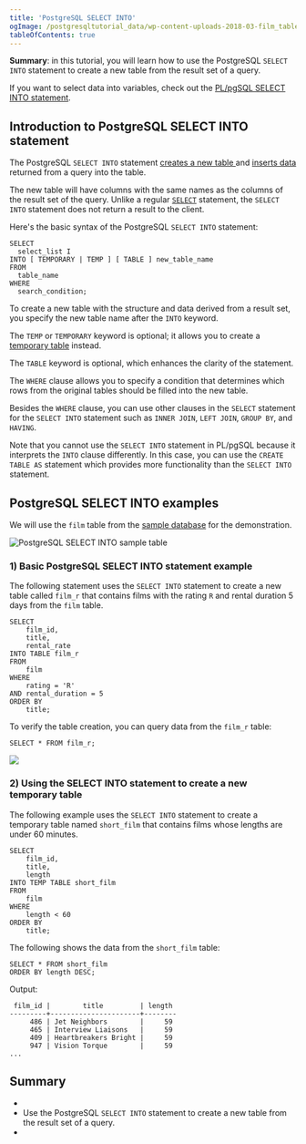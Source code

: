 ```yaml
---
title: 'PostgreSQL SELECT INTO'
ogImage: /postgresqltutorial_data/wp-content-uploads-2018-03-film_table.png
tableOfContents: true
---
```



**Summary**: in this tutorial, you will learn how to use the PostgreSQL `SELECT INTO` statement to create a new table from the result set of a query.





If you want to select data into variables, check out the [PL/pgSQL SELECT INTO statement](https://www.postgresqltutorial.com/plpgsql-select-into/).





## Introduction to PostgreSQL SELECT INTO statement





The PostgreSQL `SELECT INTO` statement [creates a new table ](/docs/postgresql/postgresql-create-table/)and [inserts data](https://www.postgresqltutorial.com/postgresql-tutorial/postgresql-insert) returned from a query into the table.





The new table will have columns with the same names as the columns of the result set of the query. Unlike a regular [`SELECT`](/docs/postgresql/postgresql-select) statement, the `SELECT INTO` statement does not return a result to the client.





Here's the basic syntax of the PostgreSQL `SELECT INTO` statement:





```
SELECT
  select_list I
INTO [ TEMPORARY | TEMP ] [ TABLE ] new_table_name
FROM
  table_name
WHERE
  search_condition;
```





To create a new table with the structure and data derived from a result set, you specify the new table name after the `INTO` keyword.





The `TEMP` or `TEMPORARY` keyword is optional; it allows you to create a [temporary table](/docs/postgresql/postgresql-temporary-table) instead.





The `TABLE` keyword is optional, which enhances the clarity of the statement.





The `WHERE` clause allows you to specify a condition that determines which rows from the original tables should be filled into the new table.





Besides the `WHERE` clause, you can use other clauses in the `SELECT` statement for the `SELECT INTO` statement such as `INNER JOIN`, `LEFT JOIN`, `GROUP BY`, and `HAVING`.





Note that you cannot use the `SELECT INTO` statement in PL/pgSQL because it interprets the `INTO` clause differently. In this case, you can use the `CREATE TABLE AS` statement which provides more functionality than the `SELECT INTO` statement.





## PostgreSQL SELECT INTO examples





We will use the `film` table from the [sample database](https://www.postgresqltutorial.com/postgresql-getting-started/postgresql-sample-database/) for the demonstration.





![PostgreSQL SELECT INTO sample table](/postgresqltutorial_data/wp-content-uploads-2018-03-film_table.png)





### 1) Basic PostgreSQL SELECT INTO statement example





The following statement uses the `SELECT INTO` statement to create a new table called `film_r` that contains films with the rating `R` and rental duration 5 days from the `film` table.





```
SELECT
    film_id,
    title,
    rental_rate
INTO TABLE film_r
FROM
    film
WHERE
    rating = 'R'
AND rental_duration = 5
ORDER BY
    title;
```





To verify the table creation, you can query data from the `film_r` table:





```
SELECT * FROM film_r;
```





![](/postgresqltutorial_data/wp-content-uploads-2020-07-PostgreSQL-Select-Into-Example.png)





### 2) Using the SELECT INTO statement to create a new temporary table





The following example uses the `SELECT INTO` statement to create a temporary table named `short_film` that contains films whose lengths are under 60 minutes.





```
SELECT
    film_id,
    title,
    length
INTO TEMP TABLE short_film
FROM
    film
WHERE
    length < 60
ORDER BY
    title;
```





The following shows the data from the `short_film` table:





```
SELECT * FROM short_film
ORDER BY length DESC;
```





Output:





```
 film_id |        title         | length
---------+----------------------+--------
     486 | Jet Neighbors        |     59
     465 | Interview Liaisons   |     59
     409 | Heartbreakers Bright |     59
     947 | Vision Torque        |     59
...
```





## Summary





- 
- Use the PostgreSQL `SELECT INTO` statement to create a new table from the result set of a query.
- 


